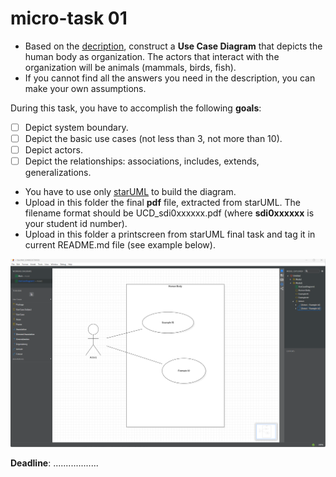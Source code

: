 # micro-task 01
* Based on the [decription](https://www.britannica.com/science/human-body), construct a **Use Case Diagram** that depicts the human body as organization. The actors that interact with the organization will be animals (mammals, birds, fish).
* If you cannot find all the answers you need in the description, you can make your own assumptions.

During this task, you have to accomplish the following **goals**:
- [ ] Depict system boundary.
- [ ] Depict the basic use cases (not less than 3, not more than 10).
- [ ] Depict actors.
- [ ] Depict the relationships: associations, includes, extends, generalizations.

* You have to use only [starUML](https://staruml.io) to build the diagram.
* Upload in this folder the final **pdf** file, extracted from starUML. The filename format should be UCD_sdi0xxxxxx.pdf (where **sdi0xxxxxx** is your student id number).
* Upload in this folder a printscreen from starUML final task and tag it in current README.md file (see example below).

![Put here your Use Case Diagram image!](UseCaseDiagram_example.png)

**Deadline**: ..................
